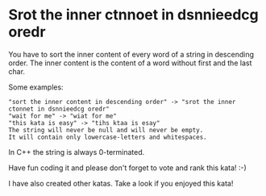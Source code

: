 # Srot the inner ctnnoet in dsnnieedcg oredr

You have to sort the inner content of every word of a string in descending order.
The inner content is the content of a word without first and the last char.

Some examples:

```
"sort the inner content in descending order" -> "srot the inner ctonnet in dsnnieedcg oredr"
"wait for me" -> "wiat for me"
"this kata is easy" -> "tihs ktaa is esay"
The string will never be null and will never be empty.
It will contain only lowercase-letters and whitespaces.
```

In C++ the string is always 0-terminated.


Have fun coding it and please don't forget to vote and rank this kata! :-)

I have also created other katas. Take a look if you enjoyed this kata!